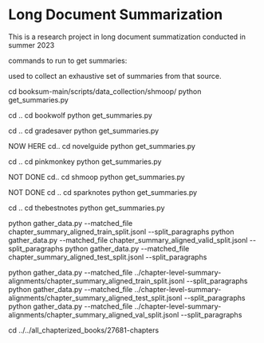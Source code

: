 # Long Document Summarization

This is a research project in long document summatization conducted in summer 2023

commands to run to get summaries:

used to collect an exhaustive set of summaries from that source.

cd booksum-main/scripts/data_collection/shmoop/
python get_summaries.py

cd ..
cd bookwolf
python get_summaries.py

cd ..
cd gradesaver
python get_summaries.py

NOW HERE
cd..
cd novelguide
python get_summaries.py

cd ..
cd pinkmonkey
python get_summaries.py

NOT DONE
cd..
cd shmoop
python get_summaries.py

NOT DONE
cd ..
cd sparknotes
python get_summaries.py

cd ..
cd thebestnotes
python get_summaries.py


python gather_data.py --matched_file chapter_summary_aligned_train_split.jsonl --split_paragraphs
python gather_data.py --matched_file chapter_summary_aligned_valid_split.jsonl --split_paragraphs
python gather_data.py --matched_file chapter_summary_aligned_test_split.jsonl --split_paragraphs

python gather_data.py --matched_file ../chapter-level-summary-alignments/chapter_summary_aligned_train_split.jsonl --split_paragraphs
python gather_data.py --matched_file ../chapter-level-summary-alignments/chapter_summary_aligned_test_split.jsonl --split_paragraphs
python gather_data.py --matched_file ../chapter-level-summary-alignments/chapter_summary_aligned_val_split.jsonl --split_paragraphs

cd ../../all_chapterized_books/27681-chapters